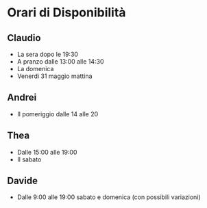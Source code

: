 # Orari di Disponibilità

## Claudio

- La sera dopo le 19:30
- A pranzo dalle 13:00 alle 14:30
- La domenica
- Venerdi 31 maggio mattina

## Andrei

- Il pomeriggio dalle 14 alle 20

## Thea

- Dalle 15:00 alle 19:00
- Il sabato

## Davide

- Dalle 9:00 alle 19:00 sabato e domenica (con possibili variazioni)